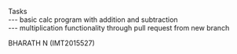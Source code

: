 Tasks
<br />
--- basic calc program with addition and subtraction
<br />
--- multiplication functionality through pull request from new branch

BHARATH N (IMT2015527)